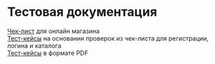 # Тестовая документация   
[Чек-лист](https://docs.google.com/spreadsheets/d/1u9oZfhiInQGXae5cPPYuz0hb4StrgEWs6KI-YMCo29c/edit#gid=0) для онлайн магазина   
[Тест-кейсы](https://app.qase.io/project/G7?author=205&previewMode=side&suite=111&tab=properties) на основании проверок из чек-листа для регистрации, логина и каталога   
[Тест-кейсы](https://github.com/Sarnaul/docs/blob/main/Test%20Cases%20for%20Registration%2C%20Authorization%2C%20Product%20Catalog.pdf) в формате PDF